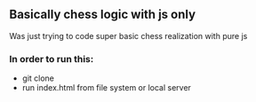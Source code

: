 ## Basically chess logic with js only

Was just trying to code super basic chess realization with pure js


### In order to run this:
- git clone
- run index.html from file system or local server
